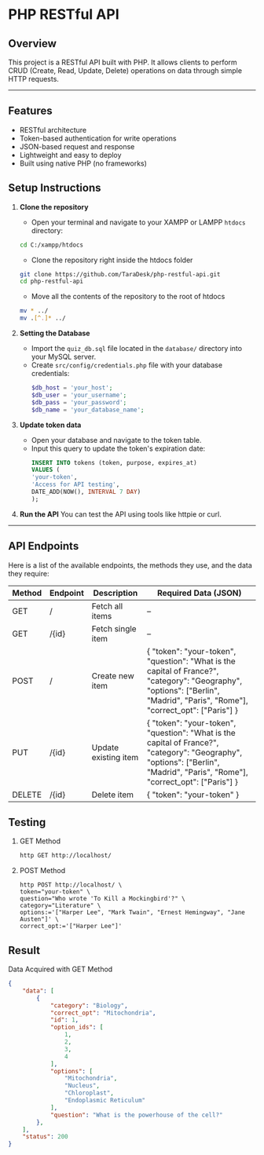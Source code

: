 # PHP RESTful API

## Overview
This project is a RESTful API built with PHP. It allows clients to perform CRUD (Create, Read, Update, Delete) operations on data through simple HTTP requests.

---

## Features

- RESTful architecture
- Token-based authentication for write operations
- JSON-based request and response
- Lightweight and easy to deploy
- Built using native PHP (no frameworks)

## Setup Instructions

1. **Clone the repository**
   - Open your terminal and navigate to your XAMPP or LAMPP `htdocs` directory:
   ```bash
   cd C:/xampp/htdocs
   ```
   - Clone the repository right inside the htdocs folder
   ```bash
   git clone https://github.com/TaraDesk/php-restful-api.git
   cd php-restful-api
   ```
   - Move all the contents of the repository to the root of htdocs
   ```bash
   mv * ../
   mv .[^.]* ../
   ```


2. **Setting the Database**
   - Import the `quiz_db.sql` file located in the `database/` directory into your MySQL server.
   - Create `src/config/credentials.php` file with your database credentials:
     ```php
     $db_host = 'your_host';
     $db_user = 'your_username';
     $db_pass = 'your_password';
     $db_name = 'your_database_name';
     ```

3. **Update token data**
   - Open your database and navigate to the token table.
   - Input this query to update the token's expiration date:
     ```sql
     INSERT INTO tokens (token, purpose, expires_at)
     VALUES (
     'your-token',
     'Access for API testing',
     DATE_ADD(NOW(), INTERVAL 7 DAY)
     );
     ```

4. **Run the API**
    You can test the API using tools like httpie or curl.

---

## API Endpoints

Here is a list of the available endpoints, the methods they use, and the data they require:

| Method | Endpoint | Description          | Required Data (JSON)                                                                 |
|--------|----------|----------------------|--------------------------------------------------------------------------------------|
| GET    | /        | Fetch all items      | –                                                                                    |
| GET    | /{id}    | Fetch single item    | –                                                                                    |
| POST   | /        | Create new item      | { "token": "your-token", "question": "What is the capital of France?", "category": "Geography", "options": ["Berlin", "Madrid", "Paris", "Rome"], "correct_opt": ["Paris"] } |
| PUT    | /{id}    | Update existing item | { "token": "your-token", "question": "What is the capital of France?", "category": "Geography", "options": ["Berlin", "Madrid", "Paris", "Rome"], "correct_opt": ["Paris"] } |
| DELETE | /{id}    | Delete item          | { "token": "your-token" }                                                            |

## Testing

1. GET Method
   ```bash
   http GET http://localhost/
   ```

2. POST Method
   ```
   http POST http://localhost/ \
   token="your-token" \
   question="Who wrote 'To Kill a Mockingbird'?" \
   category="Literature" \
   options:='["Harper Lee", "Mark Twain", "Ernest Hemingway", "Jane Austen"]' \
   correct_opt:='["Harper Lee"]'
   ```

## Result

Data Acquired with GET Method

```json
{
    "data": [
        {
            "category": "Biology",
            "correct_opt": "Mitochondria",
            "id": 1,
            "option_ids": [
                1,
                2,
                3,
                4
            ],
            "options": [
                "Mitochondria",
                "Nucleus",
                "Chloroplast",
                "Endoplasmic Reticulum"
            ],
            "question": "What is the powerhouse of the cell?"
        },
    ],
    "status": 200
}    
```
